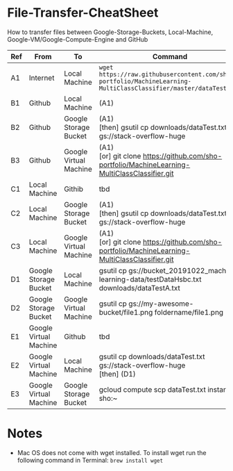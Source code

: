 # File-Transfer-CheatSheet
How to transfer files between Google-Storage-Buckets, Local-Machine, Google-VM/Google-Compute-Engine and GitHub

| Ref | From                   | To                     | Command
| --- | ---------------------- | ---------------------- | ---------------------------------------------------------------------------------------------------------------- 
| A1  | Internet               | Local Machine          | ```wget https://raw.githubusercontent.com/sho-portfolio/MachineLearning-MultiClassClassifier/master/dataTest.txt```    
| B1  | Github                 | Local Machine          | (A1)                                                                                                               
| B2  | Github                 | Google Storage Bucket  | (A1) <br/>[then] gsutil cp downloads/dataTest.txt gs://stack-overflow-huge                                            
| B3  | Github                 | Google Virtual Machine | (A1) <br/>[or] git clone https://github.com/sho-portfolio/MachineLearning-MultiClassClassifier.git                    
| C1  | Local Machine          | Githib                 | tbd
| C2  | Local Machine          | Google Storage Bucket  | (A1) <br/>[then] gsutil cp downloads/dataTest.txt gs://stack-overflow-huge
| C3  | Local Machine          | Google Virtual Machine | (A1) <br/>[or] git clone https://github.com/sho-portfolio/MachineLearning-MultiClassClassifier.git
| D1  | Google Storage Bucket  | Local Machine          | gsutil cp gs://bucket_20191022_machine-learning-data/testDataHsbc.txt downloads/dataTestA.txt 
| D2  | Google Storage Bucket  | Google Virtual Machine | gsutil cp gs://my-awesome-bucket/file1.png foldername/file1.png
| E1  | Google Virtual Machine | Github                 | tbd
| E2  | Google Virtual Machine | Local Machine          | gsutil cp downloads/dataTest.txt gs://stack-overflow-huge <br/> [then] (D1)
| E3  | Google Virtual Machine | Google Storage Bucket  | gcloud compute scp dataTest.txt instance-sho:~


# Notes
* Mac OS does not come with wget installed.  To install wget run the following command in Terminal: ```brew install wget```
